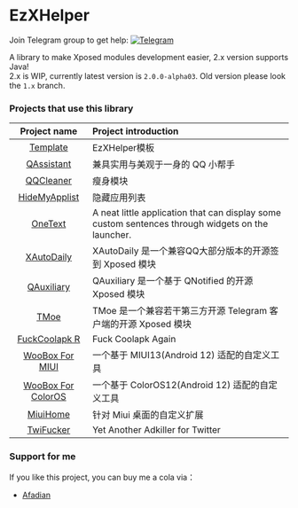 # EzXHelper

Join Telegram group to get
help: [![Telegram](https://img.shields.io/badge/Join-Telegram-blue)](https://t.me/EzXHelper)

A library to make Xposed modules development easier, 2.x version supports Java!    
2.x is WIP, currently latest version is `2.0.0-alpha03`. Old version please look the `1.x` branch.

### Projects that use this library

|                               Project name                                | Project introduction                                                                              |
|:-------------------------------------------------------------------------:|:--------------------------------------------------------------------------------------------------|
|        [Template](https://github.com/KyuubiRan/ezxhepler-template)        | EzXHelper模板                                                                                       |
|          [QAssistant](https://github.com/KitsunePie/QAssistant)           | 兼具实用与美观于一身的 QQ 小帮手                                                                                |
|            [QQCleaner](https://github.com/KyuubiRan/QQCleaner)            | 瘦身模块                                                                                              |
|        [HideMyApplist](https://github.com/Dr-TSNG/Hide-My-Applist)        | 隐藏应用列表                                                                                            |
|          [OneText](https://github.com/lz233/OneText_For_Android)          | A neat little application that can display some custom sentences through widgets on the launcher. |
|           [XAutoDaily](https://github.com/LuckyPray/XAutoDaily)           | XAutoDaily 是一个兼容QQ大部分版本的开源签到 Xposed 模块                                                            |
|             [QAuxiliary](https://github.com/cinit/QAuxiliary)             | QAuxiliary 是一个基于 QNotified 的开源 Xposed 模块                                                          |
|                   [TMoe](https://github.com/cinit/TMoe)                   | TMoe 是一个兼容若干第三方开源 Telegram 客户端的开源 Xposed 模块                                                       |
| [FuckCoolapk R](https://github.com/Xposed-Modules-Repo/org.hello.coolapk) | Fuck Coolapk Again                                                                                |
|    [WooBox For MIUI](https://github.com/Simplicity-Team/WooBoxForMIUI)    | 一个基于 MIUI13(Android 12) 适配的自定义工具                                                                  |
| [WooBox For ColorOS](https://github.com/Simplicity-Team/WooBoxForColorOS) | 一个基于 ColorOS12(Android 12) 适配的自定义工具                                                               |
|            [MiuiHome](https://github.com/qqlittleice/MiuiHome)            | 针对 Miui 桌面的自定义扩展                                                                                  |
|             [TwiFucker](https://github.com/Dr-TSNG/TwiFucker)             | Yet Another Adkiller for Twitter                                                                  |

### Support for me

If you like this project, you can buy me a cola via：

- [Afadian](https://afdian.net/a/kyuubiran)
